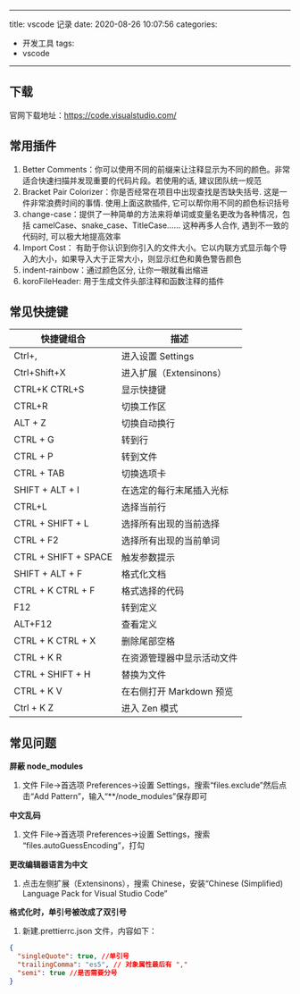<!--
 * @Author: don
 * @Date: 2020-08-26 10:07:56
 * @LastEditors: don
 * @LastEditTime: 2020-08-31 17:02:53
 * @Description:
-->

---

title: vscode 记录
date: 2020-08-26 10:07:56
categories:

- 开发工具
  tags:
- vscode

---

## 下载

官网下载地址：https://code.visualstudio.com/

## 常用插件

1.  Better Comments：你可以使用不同的前缀来让注释显示为不同的颜色。非常适合快速扫描并发现重要的代码片段。若使用的话, 建议团队统一规范
1.  Bracket Pair Colorizer：你是否经常在项目中出现查找是否缺失括号. 这是一件非常浪费时间的事情. 使用上面这款插件, 它可以帮你用不同的颜色标识括号
1.  change-case：提供了一种简单的方法来将单词或变量名更改为各种情况，包括 camelCase、snake_case、TitleCase…… 这种再多人合作, 遇到不一致的代码时, 可以极大地提高效率
1.  Import Cost： 有助于你认识到你引入的文件大小。它以内联方式显示每个导入的大小，如果导入大于正常大小，则显示红色和黄色警告颜色
1.  indent-rainbow：通过颜色区分, 让你一眼就看出缩进
1.  koroFileHeader: 用于生成文件头部注释和函数注释的插件

## 常见快捷键

| 快捷键组合           | 描述                       |
| -------------------- | -------------------------- |
| Ctrl+,               | 进入设置 Settings          |
| Ctrl+Shift+X         | 进入扩展（Extensinons）    |
| CTRL+K CTRL+S        | 显示快捷键                 |
| CTRL+R               | 切换工作区                 |
| ALT + Z              | 切换自动换行               |
| CTRL + G             | 转到行                     |
| CTRL + P             | 转到文件                   |
| CTRL + TAB           | 切换选项卡                 |
| SHIFT + ALT + I      | 在选定的每行末尾插入光标   |
| CTRL+L               | 选择当前行                 |
| CTRL + SHIFT + L     | 选择所有出现的当前选择     |
| CTRL + F2            | 选择所有出现的当前单词     |
| CTRL + SHIFT + SPACE | 触发参数提示               |
| SHIFT + ALT + F      | 格式化文档                 |
| CTRL + K CTRL + F    | 格式选择的代码             |
| F12                  | 转到定义                   |
| ALT+F12              | 查看定义                   |
| CTRL + K CTRL + X    | 删除尾部空格               |
| CTRL + K R           | 在资源管理器中显示活动文件 |
| CTRL + SHIFT + H     | 替换为文件                 |
| CTRL + K V           | 在右侧打开 Markdown 预览   |
| Ctrl + K Z           | 进入 Zen 模式              |

## 常见问题

**屏蔽 node_modules**

1. 文件 File->首选项 Preferences->设置 Settings，搜索“files.exclude”然后点击“Add Pattern”，输入“\*\*/node_modules”保存即可

**中文乱码**

1. 文件 File->首选项 Preferences->设置 Settings，搜索 “files.autoGuessEncoding”，打勾

**更改编辑器语言为中文**

1. 点击左侧扩展（Extensinons），搜索 Chinese，安装“Chinese (Simplified) Language Pack for Visual Studio Code”

**格式化时，单引号被改成了双引号**

1. 新建.prettierrc.json 文件，内容如下：

```json
{
  "singleQuote": true, //单引号
  "trailingComma": "es5", // 对象属性最后有 ","
  "semi": true //是否需要分号
}
```
